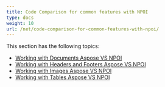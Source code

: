 ```yaml
---
title: Code Comparison for common features with NPOI
type: docs
weight: 10
url: /net/code-comparison-for-common-features-with-npoi/
---
```


This section has the following topics:

- [Working with Documents Aspose VS NPOI](/words/net/working-with-documents-aspose-vs-npoi-html/)
- [Working with Headers and Footers Aspose VS NPOI](/words/net/working-with-headers-and-footers-aspose-vs-npoi-html/)
- [Working with Images Aspose VS NPOI](/words/net/working-with-images-aspose-vs-npoi-html/)
- [Working with Tables Aspose VS NPOI](/words/net/working-with-tables-aspose-vs-npoi-html/)
